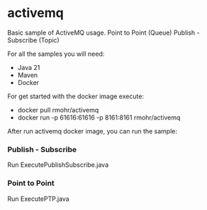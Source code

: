 # activemq

Basic sample of ActiveMQ usage.
Point to Point (Queue)
Publish - Subscribe (Topic)

For all the samples you will need:

* Java 21
* Maven
* Docker

For get started with the docker image execute:

- docker pull rmohr/activemq
- docker run -p 61616:61616 -p 8161:8161 rmohr/activemq

After run activemq docker image, you can run the sample:

### Publish - Subscribe 
Run ExecutePublishSubscribe.java

### Point to Point
Run ExecutePTP.java